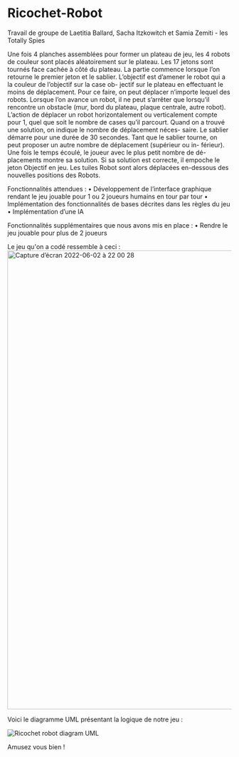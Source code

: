 # Ricochet-Robot
Travail de groupe de Laetitia Ballard, Sacha Itzkowitch et Samia Zemiti - les Totally Spies

Une fois 4 planches assemblées pour former un plateau de jeu, les 4 robots de couleur sont placés aléatoirement sur le plateau. Les 17 jetons sont tournés face cachée à côté du plateau.
La partie commence lorsque l’on retourne le premier jeton et le sablier. L’objectif est d’amener le robot qui a la couleur de l’objectif sur la case ob- jectif sur le plateau en effectuant le moins de déplacement. Pour ce faire, on peut déplacer n’importe lequel des robots. Lorsque l’on avance un robot, il ne peut s’arrêter que lorsqu’il rencontre un obstacle (mur, bord du plateau, plaque centrale, autre robot).
L’action de déplacer un robot horizontalement ou verticalement compte pour 1, quel que soit le nombre de cases qu’il parcourt.
Quand on a trouvé une solution, on indique le nombre de déplacement néces- saire. Le sablier démarre pour une durée de 30 secondes. Tant que le sablier tourne, on peut proposer un autre nombre de déplacement (supérieur ou in- férieur). Une fois le temps écoulé, le joueur avec le plus petit nombre de dé- placements montre sa solution. Si sa solution est correcte, il empoche le jeton Objectif en jeu. Les tuiles Robot sont alors déplacées en-dessous des nouvelles positions des Robots.


Fonctionnalités attendues : 
• Développement de l’interface graphique rendant le jeu jouable pour 1 ou 2 joueurs humains en tour par tour
• Implémentation des fonctionnalités de bases décrites dans les règles du jeu
• Implémentation d’une IA

Fonctionnalités supplémentaires que nous avons mis en place : 
• Rendre le jeu jouable pour plus de 2 joueurs

Le jeu qu'on a codé ressemble à ceci : 
<img width="1032" alt="Capture d’écran 2022-06-02 à 22 00 28" src="https://user-images.githubusercontent.com/93775064/171743155-107d9084-8974-414c-a51b-51441a080551.png">




Voici le diagramme UML présentant la logique de notre jeu :

![Ricochet robot diagram UML](https://user-images.githubusercontent.com/93775064/171743022-ac9e4af7-b87e-4305-9be9-c07d969b7a2e.png)

Amusez vous bien !

